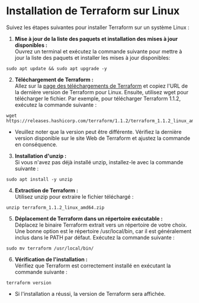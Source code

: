 # Installation de Terraform sur Linux

Suivez les étapes suivantes pour installer Terraform sur un système Linux :

1. **Mise à jour de la liste des paquets et installation des mises à jour disponibles :**  
Ouvrez un terminal et exécutez la commande suivante pour mettre à jour la liste des paquets et installer les mises à jour disponibles:
``` 
sudo apt update && sudo apt upgrade -y
```
2. **Téléchargement de Terraform :**  
Allez sur la [page des téléchargements de Terraform](https://www.terraform.io/downloads.html) et copiez l'URL de la dernière version de Terraform pour Linux. Ensuite, utilisez wget pour télécharger le fichier. Par exemple, pour télécharger Terraform 1.1.2, exécutez la commande suivante :
``` 
wget https://releases.hashicorp.com/terraform/1.1.2/terraform_1.1.2_linux_amd64.zip
```
   - Veuillez noter que la version peut être différente. Vérifiez la dernière version disponible sur le site Web de Terraform et ajustez la commande en conséquence.

3. **Installation d'unzip :**  
Si vous n'avez pas déjà installé unzip, installez-le avec la commande suivante :
``` 
sudo apt install -y unzip
```
4. **Extraction de Terraform :**  
Utilisez unzip pour extraire le fichier téléchargé :
``` 
unzip terraform_1.1.2_linux_amd64.zip
```
5. **Déplacement de Terraform dans un répertoire exécutable :**  
Déplacez le binaire Terraform extrait vers un répertoire de votre choix. Une bonne option est le répertoire /usr/local/bin, car il est généralement inclus dans le PATH par défaut. Exécutez la commande suivante :
``` 
sudo mv terraform /usr/local/bin/
```
6. **Vérification de l'installation :**  
Vérifiez que Terraform est correctement installé en exécutant la commande suivante :
``` 
terraform version
```
   - Si l'installation a réussi, la version de Terraform sera affichée.